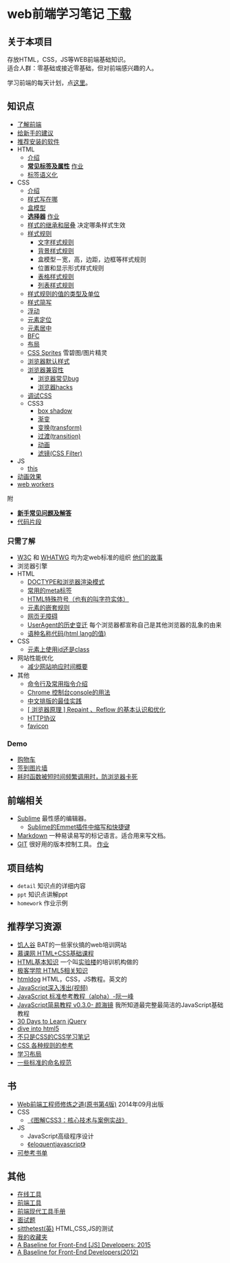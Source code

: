 # web前端学习笔记 [下载](https://github.com/iamjoel/front-end-note/archive/master.zip)
## 关于本项目
存放HTML，CSS，JS等WEB前端基础知识。        
适合人群：零基础或接近零基础，但对前端感兴趣的人。

学习前端的每天计划，点[这里](http://www.jianshu.com/p/fa7611d73a9a)。

## 知识点
* [了解前端](detail/about.md)
* [给新手的建议](detail/suggest.md)
* [推荐安装的软件](others/software.md)
* HTML
    * [介绍](detail/html/intro.md)
    * **[常见标签及属性](detail/html/tag-and-attr.md)** [作业](detail/html/tag-and-attr.md#homework)
    * [标签语义化](detail/html/semantic.md)
* CSS
	* [介绍](detail/css/intro.md)
    * [样式写在哪](detail/css/place.md)
	* [盒模型](detail/css/box-model.md)
	* **[选择器](detail/css/selector.md)** [作业](detail/css/selector.md#homework)
    * [样式的继承和层叠](detail/css/inheritance-and-cascade.md) 决定哪条样式生效
	* [样式规则](http://www.htmldog.com/reference/cssproperties/)
        * [文字样式规则](detail/css/font/font-style.md)
        * [背景样式规则](detail/css/background.md)
        * 盒模型－宽，高，边距，边框等样式规则
        * 位置和显示形式样式规则
        * [表格样式规则](detail/css/table/README.md)
        * [列表样式规则](detail/css/list.md)
    * [样式规则的值的类型及单位](detail/css/value-and-unit.md)
    * [样式简写](detail/css/css-shorthand.md)
    * [浮动](detail/css/float/README.md)
    * [元素定位](detail/css/position)
    * [元素居中](detail/css/align-center/README.md)
    * [BFC](detail/css/BFC)
    * [布局](detail/css/layout.md)
    * [CSS Sprites](http://www.imooc.com/learn/93) 雪碧图/图片精灵
    * [浏览器默认样式](detail/css/ua-style.md)
    * [浏览器兼容性](detail/css/compatibility)
        * [浏览器常见bug](detail/css/compatibility/css-bugs.md)
        * [浏览器hacks](detail/css/compatibility/css-hack.md)
    * [调试CSS](https://docs.webplatform.org/wiki/tutorials/debugging_css)
    * CSS3
        * [box shadow](detail/css/box-shadow)
        * [渐变](detail/css/gradient)
        * [变换(transform)](detail/css/transform)
        * [过渡(transition)](detail/css/transition)
        * [动画](detail/css/animate)
        * [滤镜(CSS Filter)](detail/css/animate)
* JS
    * [this](http://www.cnblogs.com/Wayou/p/all-this.html)
* [动画效果](detail/effect)
* [web workers](detail/web-works)

附
* [**新手常见问题及解答**](detail/Q&A.md)
* [代码片段](snippets)

### 只需了解
* [W3C](http://www.chinaw3c.org/about.html) 和 [WHATWG](https://whatwg.org/) 均为定web标准的组织 [他们的故事](detail/W3C&WHATWG.md)
* 浏览器引擎
* HTML
    * [DOCTYPE和浏览器渲染模式](detail/html/quirks-mode-and-standards-mode.md)
    * [常用的meta标签](detail/html/meta.md)
    * [HTML特殊符号（也有的叫字符实体）](detail/html/entities.md)
    * [元素的嵌套规则](detail/html/element-nesting.md)
    * [网页无障碍](others/accessible.md)
    * [UserAgent的历史变迁](http://article.yeeyan.org/view/heart5/19211) 每个浏览器都宣称自己是其他浏览器的乱象的由来
    * [语种名称代码(html lang的值)](http://www.ruanyifeng.com/blog/2008/02/codes_for_language_names.html)
* CSS
    * [元素上使用id还是class](detail/css/id-or-class.md)
* 网站性能优化
    * [减少网站响应时间概要](others/web-speed-up.md)
* 其他
    * [命令行及常用指令介绍](others/command-line.md)
	* [Chrome 控制台console的用法](http://segmentfault.com/blog/shibar/1190000002511877)
    * [中文排版的最佳实践](http://zhuanlan.zhihu.com/FrontendMagazine/19891152)
    * [[ 浏览器原理 ] Repaint 、Reflow 的基本认识和优化](http://segmentfault.com/a/1190000002629708)
    * [HTTP协议](others/http.md)
    * [favicon](https://github.com/audreyr/favicon-cheat-sheet)

### Demo
* [购物车](demo/shopping-cart)
* [签到图片墙](demo/sign-in-anim)
* [耗时函数被短时间频繁调用时，防浏览器卡死](demo/throttle)

## 前端相关
* [Sublime](others/sublime.md) 最性感的编辑器。
    * [Sublime的Emmet插件中缩写和快捷键](others/sublime-emmet.md)
* [Markdown](others/markdown.md) 一种易读易写的标记语言。适合用来写文档。
* [GIT](others/git.md) 很好用的版本控制工具。 [作业](others/git.md#homework)

## 项目结构
* `detail` 知识点的详细内容
* `ppt` 知识点讲解ppt
* `homework` 作业示例

## 推荐学习资源
* [饥人谷](http://jirengu.com/) BAT的一些家伙搞的web培训网站
* [慕课网 HTML+CSS基础课程](http://www.imooc.com/learn/9)
* [HTML基本知识](http://www.jianshu.com/notebooks/536331/latest) 一个叫[实验楼](http://www.shiyanlou.com/)的培训机构做的
* [极客学院 HTML5相关知识](http://www.jikexueyuan.com/path/html5/)
* [htmldog](http://htmldog.com/) HTML，CSS，JS教程。英文的
* [JavaScript深入浅出(视频)](http://www.imooc.com/learn/277)
* [JavaScript 标准参考教程（alpha）-阮一峰](http://javascript.ruanyifeng.com/)
* [JavaScript简易教程 v0.3.0- 颜海镜](http://yanhaijing.com/basejs/) 我所知道最完整最简洁的JavaScript基础教程
* [30 Days to Learn jQuery](http://code.tutsplus.com/courses/30-days-to-learn-jquery)
* [dive into html5](http://diveintohtml5.info/table-of-contents.html)
* [不只是CSS的CSS学习笔记](http://segmentfault.com/bookmark/1230000002426520)
* [CSS 各种规则的参考](http://tympanus.net/codrops/css_reference/)
* [学习布局](http://zh.learnlayout.com/)
* [一些标准的命名规范](http://www.html-js.com/article/JS-rookie-in-the-rookie-began-to-learn-some-standard-naming-conventions-to-fly)

## 书
* [Web前端工程师修炼之道(原书第4版)](http://book.douban.com/subject/26258171/) 2014年09月出版
* CSS
    * [《图解CSS3：核心技术与案例实战》](http://www.w3cplus.com/book-comment.html)
* JS
    * JavaScript高级程序设计
    * [《eloquentjavascript》](http://eloquentjavascript.net)
* [可参考书单](http://www.douban.com/doulist/2772859/)

## 其他
* [在线工具](bookmark/tool.md)
* [前端工具](https://github.com/codylindley/frontend-tools)
* [前端现代工具手册](https://github.com/tooling/book-of-modern-frontend-tooling)
* [面试题](https://github.com/h5bp/Front-end-Developer-Interview-Questions/tree/master/Translations/Chinese)
* [sitthetest(英)](https://sitthetest.com/tests) HTML,CSS,JS的测试
* [我的收藏夹](bookmark/)
* [A Baseline for Front-End [JS] Developers: 2015](http://rmurphey.com/blog/2015/03/23/a-baseline-for-front-end-developers-2015/)
* [A Baseline for Front-End Developers(2012)](http://rmurphey.com/blog/2012/04/12/a-baseline-for-front-end-developers/)
